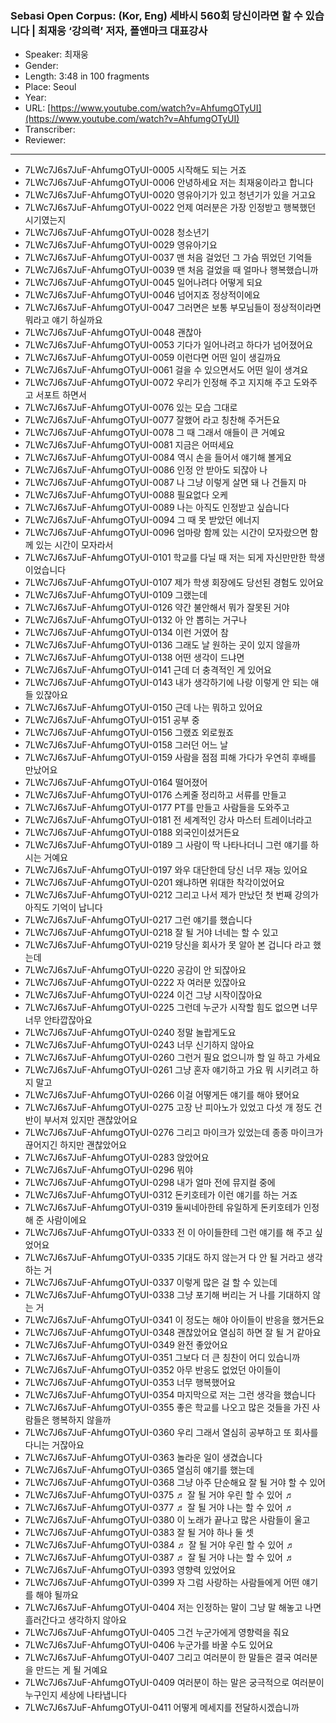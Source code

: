 ### Sebasi Open Corpus: (Kor, Eng) 세바시 560회 당신이라면 할 수 있습니다 | 최재웅 ‘강의력’ 저자, 폴앤마크 대표강사

- Speaker: 최재웅
- Gender: 
- Length: 3:48 in 100 fragments
- Place: Seoul
- Year: 
- URL: [https://www.youtube.com/watch?v=AhfumgOTyUI](https://www.youtube.com/watch?v=AhfumgOTyUI)
- Transcriber: 
- Reviewer: 

---

- 7LWc7J6s7JuF-AhfumgOTyUI-0005 시작해도 되는 거죠
- 7LWc7J6s7JuF-AhfumgOTyUI-0006 안녕하세요 저는 최재웅이라고 합니다
- 7LWc7J6s7JuF-AhfumgOTyUI-0020 영유아기가 있고 청년기가 있을 거고요
- 7LWc7J6s7JuF-AhfumgOTyUI-0022 언제 여러분은 가장 인정받고 행복했던 시기였는지
- 7LWc7J6s7JuF-AhfumgOTyUI-0028 청소년기
- 7LWc7J6s7JuF-AhfumgOTyUI-0029 영유아기요
- 7LWc7J6s7JuF-AhfumgOTyUI-0037 맨 처음 걸었던 그 가슴 뛰었던 기억들
- 7LWc7J6s7JuF-AhfumgOTyUI-0039 맨 처음 걸었을 때 얼마나 행복했습니까
- 7LWc7J6s7JuF-AhfumgOTyUI-0045 일어나려다 어떻게 되요
- 7LWc7J6s7JuF-AhfumgOTyUI-0046 넘어지죠 정상적이에요
- 7LWc7J6s7JuF-AhfumgOTyUI-0047 그러면은 보통 부모님들이 정상적이라면 뭐라고 얘기 하실까요
- 7LWc7J6s7JuF-AhfumgOTyUI-0048 괜찮아
- 7LWc7J6s7JuF-AhfumgOTyUI-0053 기다가 일어나려고 하다가 넘어졌어요
- 7LWc7J6s7JuF-AhfumgOTyUI-0059 이런다면 어떤 일이 생길까요
- 7LWc7J6s7JuF-AhfumgOTyUI-0061 걸을 수 있으면서도 어떤 일이 생겨요
- 7LWc7J6s7JuF-AhfumgOTyUI-0072 우리가 인정해 주고 지지해 주고 도와주고 서포트 하면서
- 7LWc7J6s7JuF-AhfumgOTyUI-0076 있는 모습 그대로
- 7LWc7J6s7JuF-AhfumgOTyUI-0077 잘했어 라고 칭찬해 주거든요
- 7LWc7J6s7JuF-AhfumgOTyUI-0078 그 때 그래서 애들이 큰 거예요
- 7LWc7J6s7JuF-AhfumgOTyUI-0081 지금은 어떠세요
- 7LWc7J6s7JuF-AhfumgOTyUI-0084 역시 손을 들어서 얘기해 볼게요
- 7LWc7J6s7JuF-AhfumgOTyUI-0086 인정 안 받아도 되잖아 나
- 7LWc7J6s7JuF-AhfumgOTyUI-0087 나 그냥 이렇게 살면 돼 나 건들지 마
- 7LWc7J6s7JuF-AhfumgOTyUI-0088 필요없다 오케
- 7LWc7J6s7JuF-AhfumgOTyUI-0089 나는 아직도 인정받고 싶습니다
- 7LWc7J6s7JuF-AhfumgOTyUI-0094 그 때 못 받았던 에너지
- 7LWc7J6s7JuF-AhfumgOTyUI-0096 엄마랑 함께 있는 시간이 모자랐으면 함께 있는 시간이 모자라서
- 7LWc7J6s7JuF-AhfumgOTyUI-0101 학교를 다닐 때 저는 되게 자신만만한 학생이었습니다
- 7LWc7J6s7JuF-AhfumgOTyUI-0107 제가 학생 회장에도 당선된 경험도 있어요
- 7LWc7J6s7JuF-AhfumgOTyUI-0109 그랬는데
- 7LWc7J6s7JuF-AhfumgOTyUI-0126 약간 불안해서 뭐가 잘못된 거야
- 7LWc7J6s7JuF-AhfumgOTyUI-0132 아 안 뽑히는 거구나
- 7LWc7J6s7JuF-AhfumgOTyUI-0134 이런 거였어 참
- 7LWc7J6s7JuF-AhfumgOTyUI-0136 그래도 날 원하는 곳이 있지 않을까
- 7LWc7J6s7JuF-AhfumgOTyUI-0138 어떤 생각이 드냐면
- 7LWc7J6s7JuF-AhfumgOTyUI-0141 근데 더 충격적인 게 있어요
- 7LWc7J6s7JuF-AhfumgOTyUI-0143 내가 생각하기에 나랑 이렇게 안 되는 애들 있잖아요
- 7LWc7J6s7JuF-AhfumgOTyUI-0150 근데 나는 뭐하고 있어요
- 7LWc7J6s7JuF-AhfumgOTyUI-0151 공부 중
- 7LWc7J6s7JuF-AhfumgOTyUI-0156 그랬죠 외로웠죠
- 7LWc7J6s7JuF-AhfumgOTyUI-0158 그러던 어느 날
- 7LWc7J6s7JuF-AhfumgOTyUI-0159 사람을 점점 피해 가다가 우연히 후배를 만났어요
- 7LWc7J6s7JuF-AhfumgOTyUI-0164 떨어졌어
- 7LWc7J6s7JuF-AhfumgOTyUI-0176 스케줄 정리하고 서류를 만들고
- 7LWc7J6s7JuF-AhfumgOTyUI-0177 PT를 만들고 사람들을 도와주고
- 7LWc7J6s7JuF-AhfumgOTyUI-0181 전 세계적인 강사 마스터 트레이너라고
- 7LWc7J6s7JuF-AhfumgOTyUI-0188 외국인이셨거든요
- 7LWc7J6s7JuF-AhfumgOTyUI-0189 그 사람이 딱 나타나더니 그런 얘기를 하시는 거예요
- 7LWc7J6s7JuF-AhfumgOTyUI-0197 와우 대단한데 당신 너무 재능 있어요
- 7LWc7J6s7JuF-AhfumgOTyUI-0201 왜냐하면 위대한 착각이었어요
- 7LWc7J6s7JuF-AhfumgOTyUI-0212 그리고 나서 제가 만났던 첫 번째 강의가 아직도 기억이 납니다
- 7LWc7J6s7JuF-AhfumgOTyUI-0217 그런 얘기를 했습니다
- 7LWc7J6s7JuF-AhfumgOTyUI-0218 잘 될 거야 너네는 할 수 있고
- 7LWc7J6s7JuF-AhfumgOTyUI-0219 당신을 회사가 못 알아 본 겁니다 라고 했는데
- 7LWc7J6s7JuF-AhfumgOTyUI-0220 공감이 안 되잖아요
- 7LWc7J6s7JuF-AhfumgOTyUI-0222 자 여러분 있잖아요
- 7LWc7J6s7JuF-AhfumgOTyUI-0224 이건 그냥 시작이잖아요
- 7LWc7J6s7JuF-AhfumgOTyUI-0225 그런데 누군가 시작할 힘도 없으면 너무 너무 안타깝잖아요
- 7LWc7J6s7JuF-AhfumgOTyUI-0240 정말 놀랍게도요
- 7LWc7J6s7JuF-AhfumgOTyUI-0243 너무 신기하지 않아요
- 7LWc7J6s7JuF-AhfumgOTyUI-0260 그런거 필요 없으니까 할 일 하고 가세요
- 7LWc7J6s7JuF-AhfumgOTyUI-0261 그냥 혼자 얘기하고 가요 뭐 시키려고 하지 말고
- 7LWc7J6s7JuF-AhfumgOTyUI-0266 이걸 어떻게든 얘기를 해야 됐어요
- 7LWc7J6s7JuF-AhfumgOTyUI-0275 고장 난 피아노가 있었고 다섯 개 정도 건반이 부서져 있지만 괜찮았어요
- 7LWc7J6s7JuF-AhfumgOTyUI-0276 그리고 마이크가 있었는데 종종 마이크가 끊어지긴 하지만 괜찮았어요
- 7LWc7J6s7JuF-AhfumgOTyUI-0283 앉았어요
- 7LWc7J6s7JuF-AhfumgOTyUI-0296 뭐야
- 7LWc7J6s7JuF-AhfumgOTyUI-0298 내가 얼마 전에 뮤지컬 중에
- 7LWc7J6s7JuF-AhfumgOTyUI-0312 돈키호테가 이런 얘기를 하는 거죠
- 7LWc7J6s7JuF-AhfumgOTyUI-0319 둘씨네아한테 유일하게 돈키호테가 인정해 준 사람이에요
- 7LWc7J6s7JuF-AhfumgOTyUI-0333 전 이 아이들한테 그런 얘기를 해 주고 싶었어요
- 7LWc7J6s7JuF-AhfumgOTyUI-0335 기대도 하지 않는거 다 안 될 거라고 생각하는 거
- 7LWc7J6s7JuF-AhfumgOTyUI-0337 이렇게 많은 걸 할 수 있는데
- 7LWc7J6s7JuF-AhfumgOTyUI-0338 그냥 포기해 버리는 거 나를 기대하지 않는 거
- 7LWc7J6s7JuF-AhfumgOTyUI-0341 이 정도는 해야 아이들이 반응을 했거든요
- 7LWc7J6s7JuF-AhfumgOTyUI-0348 괜찮았어요 열심히 하면 잘 될 거 같아요
- 7LWc7J6s7JuF-AhfumgOTyUI-0349 완전 좋았어요
- 7LWc7J6s7JuF-AhfumgOTyUI-0351 그보다 더 큰 칭찬이 어디 있습니까
- 7LWc7J6s7JuF-AhfumgOTyUI-0352 아무 반응도 없었던 아이들이
- 7LWc7J6s7JuF-AhfumgOTyUI-0353 너무 행복했어요
- 7LWc7J6s7JuF-AhfumgOTyUI-0354 마지막으로 저는 그런 생각을 했습니다
- 7LWc7J6s7JuF-AhfumgOTyUI-0355 좋은 학교를 나오고 많은 것들을 가진 사람들은 행복하지 않을까
- 7LWc7J6s7JuF-AhfumgOTyUI-0360 우리 그래서 열심히 공부하고 또 회사를 다니는 거잖아요
- 7LWc7J6s7JuF-AhfumgOTyUI-0363 놀라운 일이 생겼습니다
- 7LWc7J6s7JuF-AhfumgOTyUI-0365 열심히 얘기를 했는데
- 7LWc7J6s7JuF-AhfumgOTyUI-0368 그냥 아주 단순해요 잘 될 거야 할 수 있어
- 7LWc7J6s7JuF-AhfumgOTyUI-0375 ♬ 잘 될 거야 우린 할 수 있어 ♬
- 7LWc7J6s7JuF-AhfumgOTyUI-0377 ♬ 잘 될 거야 나는 할 수 있어 ♬
- 7LWc7J6s7JuF-AhfumgOTyUI-0380 이 노래가 끝나고 많은 사람들이 울고
- 7LWc7J6s7JuF-AhfumgOTyUI-0383 잘 될 거야 하나 둘 셋
- 7LWc7J6s7JuF-AhfumgOTyUI-0384 ♬ 잘 될 거야 우린 할 수 있어 ♬
- 7LWc7J6s7JuF-AhfumgOTyUI-0387 ♬ 잘 될 거야 나는 할 수 있어 ♬
- 7LWc7J6s7JuF-AhfumgOTyUI-0393 영향력 있었어요
- 7LWc7J6s7JuF-AhfumgOTyUI-0399 자 그럼 사랑하는 사람들에게 어떤 얘기를 해야 될까요
- 7LWc7J6s7JuF-AhfumgOTyUI-0404 저는 인정하는 말이 그냥 말 해놓고 나면 흘러간다고 생각하지 않아요
- 7LWc7J6s7JuF-AhfumgOTyUI-0405 그건 누군가에게 영향력을 줘요
- 7LWc7J6s7JuF-AhfumgOTyUI-0406 누군가를 바꿀 수도 있어요
- 7LWc7J6s7JuF-AhfumgOTyUI-0407 그리고 여러분이 한 말들은 결국 여러분을 만드는 게 될 거예요
- 7LWc7J6s7JuF-AhfumgOTyUI-0409 여러분이 하는 말은 궁극적으로 여러분이 누구인지 세상에 나타냅니다
- 7LWc7J6s7JuF-AhfumgOTyUI-0411 어떻게 메세지를 전달하시겠습니까
